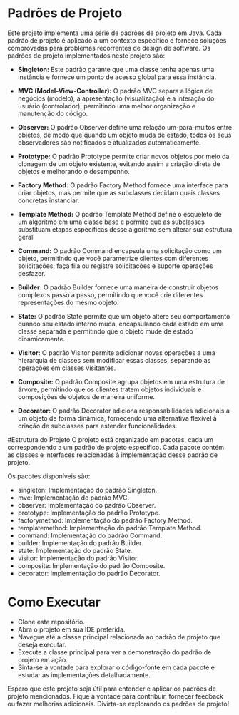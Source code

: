 # Padrões de Projeto
Este projeto implementa uma série de padrões de projeto em Java. Cada padrão de projeto é aplicado a um contexto específico e fornece soluções comprovadas para problemas recorrentes de design de software. Os padrões de projeto implementados neste projeto são:

- **Singleton:** Este padrão garante que uma classe tenha apenas uma instância e fornece um ponto de acesso global para essa instância.

- **MVC (Model-View-Controller):** O padrão MVC separa a lógica de negócios (modelo), a apresentação (visualização) e a interação do usuário (controlador), permitindo uma melhor organização e manutenção do código.

- **Observer:** O padrão Observer define uma relação um-para-muitos entre objetos, de modo que quando um objeto muda de estado, todos os seus observadores são notificados e atualizados automaticamente.

- **Prototype:** O padrão Prototype permite criar novos objetos por meio da clonagem de um objeto existente, evitando assim a criação direta de objetos e melhorando o desempenho.

- **Factory Method:** O padrão Factory Method fornece uma interface para criar objetos, mas permite que as subclasses decidam quais classes concretas instanciar.

- **Template Method:** O padrão Template Method define o esqueleto de um algoritmo em uma classe base e permite que as subclasses substituam etapas específicas desse algoritmo sem alterar sua estrutura geral.

- **Command:** O padrão Command encapsula uma solicitação como um objeto, permitindo que você parametrize clientes com diferentes solicitações, faça fila ou registre solicitações e suporte operações desfazer.

- **Builder:** O padrão Builder fornece uma maneira de construir objetos complexos passo a passo, permitindo que você crie diferentes representações do mesmo objeto.

- **State:** O padrão State permite que um objeto altere seu comportamento quando seu estado interno muda, encapsulando cada estado em uma classe separada e permitindo que o objeto mude de estado dinamicamente.

- **Visitor:** O padrão Visitor permite adicionar novas operações a uma hierarquia de classes sem modificar essas classes, separando as operações em classes visitantes.

- **Composite:** O padrão Composite agrupa objetos em uma estrutura de árvore, permitindo que os clientes tratem objetos individuais e composições de objetos de maneira uniforme.

- **Decorator:** O padrão Decorator adiciona responsabilidades adicionais a um objeto de forma dinâmica, fornecendo uma alternativa flexível à criação de subclasses para estender funcionalidades.

#Estrutura do Projeto
O projeto está organizado em pacotes, cada um correspondendo a um padrão de projeto específico. Cada pacote contém as classes e interfaces relacionadas à implementação desse padrão de projeto.

Os pacotes disponíveis são:

- singleton: Implementação do padrão Singleton.
- mvc: Implementação do padrão MVC.
- observer: Implementação do padrão Observer.
- prototype: Implementação do padrão Prototype.
- factorymethod: Implementação do padrão Factory Method.
- templatemethod: Implementação do padrão Template Method.
- command: Implementação do padrão Command.
- builder: Implementação do padrão Builder.
- state: Implementação do padrão State.
- visitor: Implementação do padrão Visitor.
- composite: Implementação do padrão Composite.
- decorator: Implementação do padrão Decorator.

# Como Executar
- Clone este repositório.
- Abra o projeto em sua IDE preferida.
- Navegue até a classe principal relacionada ao padrão de projeto que deseja executar.
- Execute a classe principal para ver a demonstração do padrão de projeto em ação.
- Sinta-se à vontade para explorar o código-fonte em cada pacote e estudar as implementações detalhadamente.

Espero que este projeto seja útil para entender e aplicar os padrões de projeto mencionados. Fique à vontade para contribuir, fornecer feedback ou fazer melhorias adicionais. Divirta-se explorando os padrões de projeto!
